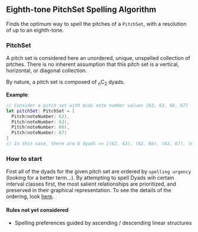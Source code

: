 ## Eighth-tone PitchSet Spelling Algorithm
Finds the optimum way to spell the pitches of a `PitchSet`, with a resolution of up to an eighth-tone.

### PitchSet

A pitch set is considered here an unordered, unique, unspelled collection of pitches. There is no inherent assumption that this pitch set is a vertical, horizontal, or diagonal collection.

By nature, a pitch set is composed of <sub>n</sub>C<sub>2</sub> dyads.

**Example**:
```Swift
// Consider a pitch set with midi note number values [62, 63, 66, 67]
let pitchSet: PitchSet = [
  Pitch(noteNumber: 62),
  Pitch(noteNumber: 63), 
  Pitch(noteNumber: 66), 
  Pitch(noteNumber: 67)
]
// In this case, there are 6 dyads => [(62, 63), (62, 66), (62, 67), (63, 66), (63, 67), (66, 67)]
```

### How to start

First all of the dyads for the given pitch set are ordered by `spelling urgency` (looking for a better term...). By attempting to spell Dyads wih certain interval classes first, the most salient relationships are prioritized, and preserved in their graphical representation. To see the details of the ordering, look [here](https://github.com/dn-m/PitchSpellingTools/blob/bean-comparisonstage/PitchSpellingTools/IntervalClass%2BPitchSpelling.swift). 


#### Rules not yet considered
- Spelling preferences guided by ascending / descending linear structures

